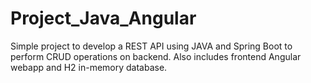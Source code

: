 # Project_Java_Angular
Simple project to develop a REST API using JAVA and Spring Boot to perform CRUD operations on backend. Also includes frontend Angular webapp and H2 in-memory database.

